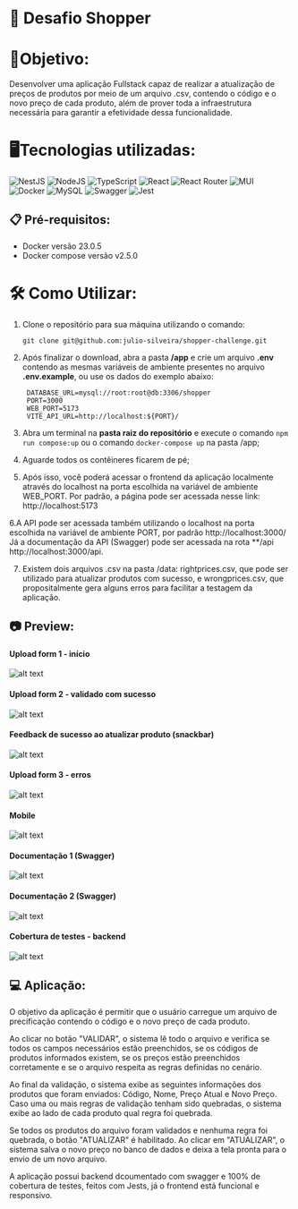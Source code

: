 # 🛒 Desafio Shopper

# 🎯Objetivo:

Desenvolver uma aplicação Fullstack capaz de realizar a atualização de preços de produtos por meio de um arquivo .csv, contendo o código e o novo preço de cada produto, além de prover toda a infraestrutura necessária para garantir a efetividade dessa funcionalidade.
   
  
# 🖥️Tecnologias utilizadas:
  
![NestJS](https://img.shields.io/badge/nestjs-%23E0234E.svg?style=for-the-badge&logo=nestjs&logoColor=white)
![NodeJS](https://img.shields.io/badge/node.js-6DA55F?style=for-the-badge&logo=node.js&logoColor=white)
![TypeScript](https://img.shields.io/badge/typescript-%23007ACC.svg?style=for-the-badge&logo=typescript&logoColor=white)
![React](https://img.shields.io/badge/react-%2320232a.svg?style=for-the-badge&logo=react&logoColor=%2361DAFB)
![React Router](https://img.shields.io/badge/React_Router-CA4245?style=for-the-badge&logo=react-router&logoColor=white)
![MUI](https://img.shields.io/badge/MUI-%230081CB.svg?style=for-the-badge&logo=mui&logoColor=white)
![Docker](https://img.shields.io/badge/docker-%230db7ed.svg?style=for-the-badge&logo=docker&logoColor=white)
![MySQL](https://img.shields.io/badge/mysql-%2300f.svg?style=for-the-badge&logo=mysql&logoColor=white)
![Swagger](https://img.shields.io/badge/-Swagger-%23Clojure?style=for-the-badge&logo=swagger&logoColor=white)
![Jest](https://img.shields.io/badge/-jest-%23C21325?style=for-the-badge&logo=jest&logoColor=white)


## 📋 Pré-requisitos:

- Docker versão 23.0.5
- Docker compose versão v2.5.0

# 🛠️ Como Utilizar:

1. Clone o repositório para sua máquina utilizando o comando:
  
	`git clone git@github.com:julio-silveira/shopper-challenge.git`

2. Após finalizar o download, abra a pasta **/app** e crie um arquivo **.env** contendo as mesmas variáveis de ambiente presentes no arquivo **.env.example**, ou use os dados do exemplo abaixo:
	<pre><code> DATABASE_URL=mysql://root:root@db:3306/shopper
	PORT=3000
	WEB_PORT=5173
	VITE_API_URL=http://localhost:${PORT}/</code></pre>

3. Abra um terminal na **pasta raiz do repositório** e execute o comando <code>npm run compose:up</code> ou o comando <code>docker-compose up</code> na pasta /app;

4. Aguarde todos os contêineres ficarem de pé;

5. Após isso, você poderá acessar o frontend da aplicação localmente através do localhost na porta escolhida na variável de ambiente WEB_PORT. Por padrão, a página pode ser acessada nesse link: <link>http://localhost:5173</link>

6.A API pode ser acessada também utilizando o localhost na porta escolhida na variável de ambiente PORT, por padrão <link>http://localhost:3000/<link> Já a documentação da API (Swagger) pode ser acessada na rota **/api <link>http://localhost:3000/api</link>.

7. Existem dois arquivos .csv na pasta /data: rightprices.csv, que pode ser utilizado para atualizar produtos com sucesso, e wrongprices.csv, que propositalmente gera alguns erros para facilitar a testagem da aplicação.

## 📷 Preview:

#### Upload form 1 - início
![alt text](./preview/tela2.png)

#### Upload form 2 - validado com sucesso
![alt text](./preview/tela3.png)

#### Feedback de sucesso ao atualizar produto (snackbar)
![alt text](./preview/tela4.png)

#### Upload form 3 - erros
![alt text](./preview/tela5.png)

#### Mobile
![alt text](./preview/tela6.png)

#### Documentação 1 (Swagger) 
![alt text](./preview/swagger.png)

#### Documentação 2 (Swagger) 
![alt text](./preview/swagger2.png)

#### Cobertura de testes - backend
![alt text](./preview/testcov.png)


## 💻 Aplicação:

O objetivo da aplicação é permitir que o usuário carregue um arquivo de precificação contendo o código e o novo preço de cada produto.

Ao clicar no botão "VALIDAR", o sistema lê todo o arquivo e verifica se todos os campos necessários estão preenchidos, se os códigos de produtos informados existem, se os preços estão preenchidos corretamente e se o arquivo respeita as regras definidas no cenário.

Ao final da validação, o sistema exibe as seguintes informações dos produtos que foram enviados: Código, Nome, Preço Atual e Novo Preço. Caso uma ou mais regras de validação tenham sido quebradas, o sistema exibe ao lado de cada produto qual regra foi quebrada.

Se todos os produtos do arquivo foram validados e nenhuma regra foi quebrada, o botão "ATUALIZAR" é habilitado. Ao clicar em "ATUALIZAR", o sistema salva o novo preço no banco de dados e deixa a tela pronta para o envio de um novo arquivo.

A aplicação possui backend dcoumentado com swagger e 100% de cobertura de testes, feitos com Jests, já o frontend está funcional e responsivo.


